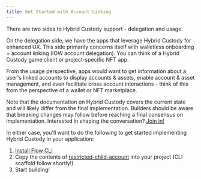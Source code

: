 ```yaml
---
title: Get Started with Account Linking
---
```


There are two sides to Hybrid Custody support - delegation and usage. 

On the delegation side, we have the apps that leverage Hybrid Custody for enhanced UX. This side primarily concerns itself with walletless onboarding + account linking (IOW account delegation). You can think of a Hybrid Custody game client or project-specific NFT app.

From the usage perspective, apps would want to get information about a user's linked accounts to display accounts & assets, enable account & asset management, and even facilitate cross account interactions - think of this from the perspective of a wallet or NFT marketplace.

<Callout type="info">

Note that the documentation on Hybrid Custody covers the current state and will likely differ from the final implementation. Builders should be aware that breaking changes may follow before reaching a final consensus on implementation. Interested in shaping the conversation? [Join in!](https://github.com/onflow/flips/pull/72)

</Callout>

In either case, you'll want to do the following to get started implementing Hybrid Custody in your application:

1. [Install Flow CLI](https://developers.flow.com/tooling/flow-cli/install)
1. Copy the contents of [restricted-child-account](https://github.com/flowtyio/restricted-child-account) into your project (CLI scaffold follow shortly!)
1. Start building!
